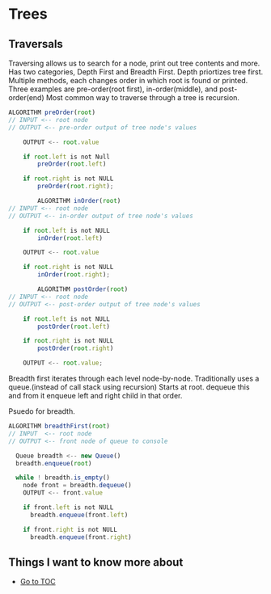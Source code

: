 # Trees

## Traversals

Traversing allows us to search for a node, print out tree contents and more.  Has two categories, Depth First and Breadth First.  Depth priortizes tree first.  Multiple methods, each changes order in which root is found or printed.  Three examples are pre-order(root first), in-order(middle), and post-order(end)
Most common way to traverse through a tree is recursion.  

```javascript
ALGORITHM preOrder(root)
// INPUT <-- root node
// OUTPUT <-- pre-order output of tree node's values

    OUTPUT <-- root.value

    if root.left is not Null
        preOrder(root.left)

    if root.right is not NULL
        preOrder(root.right);

        ALGORITHM inOrder(root)
// INPUT <-- root node
// OUTPUT <-- in-order output of tree node's values

    if root.left is not NULL
        inOrder(root.left)

    OUTPUT <-- root.value

    if root.right is not NULL
        inOrder(root.right);

        ALGORITHM postOrder(root)
// INPUT <-- root node
// OUTPUT <-- post-order output of tree node's values

    if root.left is not NULL
        postOrder(root.left)

    if root.right is not NULL
        postOrder(root.right)

    OUTPUT <-- root.value;
```

Breadth first iterates through each level node-by-node.  Traditionally uses a queue.(instead of call stack using recursion)  Starts at root.  dequeue this and from it enqueue left and right child in that order.  

Psuedo for breadth.

```javascript
ALGORITHM breadthFirst(root)
// INPUT  <-- root node
// OUTPUT <-- front node of queue to console

  Queue breadth <-- new Queue()
  breadth.enqueue(root)

  while ! breadth.is_empty()
    node front = breadth.dequeue()
    OUTPUT <-- front.value

    if front.left is not NULL
      breadth.enqueue(front.left)

    if front.right is not NULL
      breadth.enqueue(front.right)
```

## Things I want to know more about


- [Go to TOC](README.md)
